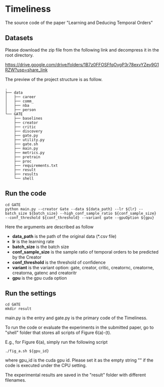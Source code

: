 # Timeliness
The source code of the paper "Learning and Deducing Temporal Orders"

## Datasets

Please download the zip file from the following link and decompress it in the root directory.

https://drive.google.com/drive/folders/1B7z0FFOSFfqOvgP3r78exvYZey9G1RZW?usp=share_link

The preview of the project structure is as follow.

```
.
├── data
│   ├── career
│   ├── comm_
│   ├── nba
│   ├── person
└── GATE
    ├── baselines
    ├── creator
    ├── critic
    ├── discovery
    ├── gate.py
    ├── utility.py
    ├── gate.sh
    ├── main.py
    ├── metrics.py
    ├── pretrain
    ├── proc
    ├── requirements.txt
    ├── result
    ├── results
    └── shell
```

## Run the code
```
cd GATE
python main.py --creator Gate --data ${data_path} --lr ${lr} --batch_size ${batch_size} --high_conf_sample_ratio ${conf_sample_size} --conf_threshold ${conf_threshold} --variant gate --gpuOption ${gpu}
```
Here the arguments are described as follow

- **data_path** is the path of the original data (*.csv file)
- **lr** is the learning rate
- **batch_size** is the batch size
- **conf_sample_size** is the sample ratio of temporal orders to be predicted by the Creator
- **conf_threshold** is the threshold of confidence
- **variant** is the variant option: gate, creator, critic, creatornc, creatorne, creatorna, gatenc and creatoritr
- **gpu** is the gpu cuda option


## Run the settings
```
cd GATE
mkdir result
```


main.py is the entry and gate.py is the primary code of the Timeliness.

To run the code or evaluate the experiments in the submitted paper, go to "shell" folder that stores all scripts of Figure 6(a)-(t). 

E.g., for Figure 6(a), simply run the following script
```
./fig_a.sh ${gpu_id}
```
where gpu_id is the cuda gpu id. Please set it as the empty string "" if the code is executed under the CPU setting.

The experimental results are saved in the "result" folder with different filenames.

